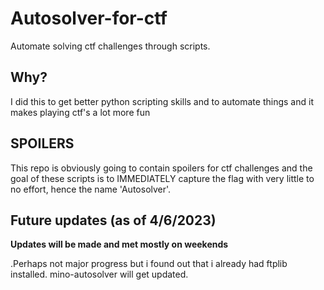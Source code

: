 # Autosolver-for-ctf
Automate solving ctf challenges through scripts.
## Why?
I did this to get better python scripting skills and to automate things and it makes playing ctf's a lot more fun
## SPOILERS
This repo is obviously going to contain spoilers for ctf challenges and the goal of these scripts is to IMMEDIATELY capture the flag with very little to no  effort, hence the name 'Autosolver'.  
## Future updates (as of 4/6/2023)
**Updates will be made and met mostly on weekends** 

.Perhaps not major progress but i found out that i already had ftplib installed. mino-autosolver will get updated.
